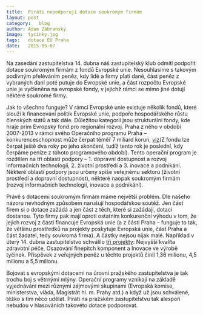 ```yaml
---
title:	Piráti nepodporují dotace soukromým firmám
layout:	post
category:	blog
author:	Adam Zábranský
image:	tycinky.jpg
tags:	dotace EU Praha
date:	2015-05-07
---
```


Na zasedání zastupitelstva 14. dubna náš zastupitelský klub odmítl podpořit dotace soukromým firmám z fondů Evropské unie. Nesouhlasíme s takovým podivným přeléváním peněz, kdy lidé a firmy platí daně, část peněz z vybraných daní poté putuje do Evropské unie, a část rozpočtu Evropské unie je vyčleněna na evropské fondy, v jejichž rámci se mimo jiné dotují některé soukromé firmy.

Jak to všechno funguje? V rámci Evropské unie existuje několik fondů, které slouží k financování politik Evropské unie, podpoře hospodářského růstu členských států a tak dále. Důležitou kategorií jsou strukturální fondy, kde hraje prim Evropský fond pro regionální rozvoj. Praha z něho v období 2007-2013 v rámci svého Operačního programu Praha – konkurenceschopnost může čerpat téměř 7 miliard korun, [viz](http://www.strukturalni-fondy.cz/cs/Fondy-EU/Programove-obdobi-2007-2013/Programy-2007-2013/Operacni-programy-Praha/OP-Praha-Konkurenceschopnost)(Z fondu lze čerpat ještě dva roky po jeho skončení, tudíž tento rok je poslední, kdy čerpáme peníze z tohoto programového období). Tento operační program je rozdělen na tři oblasti podpory – 1. dopravní dostupnost a rozvoj informačních technologií, 2. životní prostředí a 3. inovace a podnikání. Některé oblasti podpory jsou určeny spíše veřejnému sektoru (životní prostředí a dopravní dostupnost), některé naopak soukromým firmám (rozvoj informačních technologií, inovace a podnikání).

Právě s dotacemi soukromým firmám máme největší problém. Dle našeho názoru nevhodným způsobem narušují hospodářskou soutěž. Jen část firem si o dotace zažádá a jen část z těch, které si zažádají, dotaci dostanou. Tyto firmy pak mají oproti ostatním konkurenční výhodu v tom, že jejich rozvoj z části financuje Evropská unie (a z části Praha – funguje to tak, že většinu prostředků na projekty poskytuje Evropská unie, část Praha a část žadatel, tedy soukromá firma). A částky nejsou nijak malé. Například v úterý 14. dubna zastupitelstvo schválilo [tři projekty](http://zastupitelstvo.praha.eu/ina2014/tedusndetail.aspx?id=239631): Nejvyšší kvalita zdravotní péče, Osazování finepitch komponent a Inovace ve výrobě tyčinek. Příspěvek z veřejných peněz u těchto projektů činil 1,36 milionu, 4,5 milionu a 5,5 milionu.

Bojovat s evropskými dotacemi na úrovni pražského zastupitelstva je tak trochu boj s větrnými mlýny. Operační programy vznikají na základě vyjednávání mezi různými zájmovými skupinami (Evropská komise, ministerstva, vláda, Magistrát hl. m. Prahy atd.) a když už jsou schválené, těžko s tím něco udělat. Piráti na pražském zastupitelstvu tak alespoň nebudou v hlasováních takovéto dotace podporovat.



